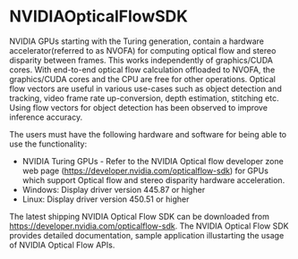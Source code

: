 # NVIDIAOpticalFlowSDK
NVIDIA GPUs starting with the Turing generation, contain a hardware accelerator(referred to as NVOFA) for computing 
optical flow and stereo disparity between frames. This works independently of graphics/CUDA cores. With end-to-end 
optical flow calculation offloaded to NVOFA, the graphics/CUDA cores and the CPU are free for other operations. 
Optical flow vectors are useful in various use-cases such as object detection and tracking, video frame rate 
up-conversion, depth estimation, stitching etc. Using flow vectors for object detection has been observed to 
improve inference accuracy.

The users must have the following hardware and software for being able to use the functionality:

* NVIDIA Turing GPUs - Refer to the NVIDIA Optical flow developer zone web page
 (https://developer.nvidia.com/opticalflow-sdk) for GPUs which support Optical
 flow and stereo disparity hardware acceleration.
* Windows: Display driver version 445.87 or higher
* Linux:   Display driver version 450.51 or higher

The latest shipping NVIDIA Optical Flow SDK can be downloaded from https://developer.nvidia.com/opticalflow-sdk. 
The NVIDIA Optical Flow SDK provides detailed documentation, sample application illustarting the usage of 
NVIDIA Optical Flow APIs.